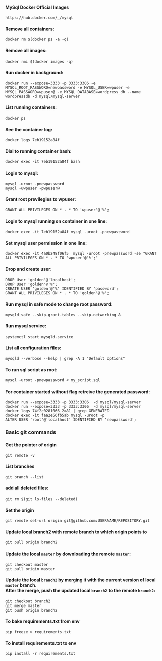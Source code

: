 #### MySql Docker Official Images
`https://hub.docker.com/_/mysql`

#### Remove all containers:
`docker rm $(docker ps -a -q)`
#### Remove all images:
`docker rmi $(docker images -q)`
#### Run docker in background:
`docker run --expose=3333 -p 3333:3306 -e MYSQL_ROOT_PASSWORD=newpassword -e MYSQL_USER=wpuser -e MYSQL_PASSWORD=wpuser@ -e MYSQL_DATABASE=wordpress_db --name wordpressdb -d mysql/mysql-server` 
#### List running containers:
`docker ps`
#### See the container log:
`docker logs 7eb19152a84f`
#### Dial to running container bash:
`docker exec -it 7eb19152a84f bash`
#### Login to mysql:
```
mysql -uroot -pnewpassword
mysql -uwpuser -pwpuser@
```
#### Grant root previlegies to wpuser: 
`GRANT ALL PRIVILEGES ON * . * TO 'wpuser'@'%';`

#### Login to mysql running on container in one line:
`docker exec -it 7eb19152a84f mysql -uroot -pnewpassword`
#### Set mysql user permission in one line:
`docker exec -it 4a0b248f06f5  mysql -uroot -pnewpassword -se "GRANT ALL PRIVILEGES ON * . * TO 'wpuser'@'%';"`

#### Drop and create user:
```
DROP User 'golden'@'localhost';
DROP User 'golden'@'%';
CREATE USER 'golden'@'%' IDENTIFIED BY 'password';
GRANT ALL PRIVILEGES ON * . * TO 'golden'@'%';
```
#### Run mysql in safe mode to change root password:
`mysqld_safe --skip-grant-tables --skip-networking &`

#### Run mysql service:
`systemctl start mysqld.service`

#### List all configuration files:
`mysqld --verbose --help | grep -A 1 "Default options"`

#### To run sql script as root:
`mysql -uroot -pnewpassword < my_script.sql`

#### For container started without flag retreive the generated password:
```
docker run --expose=3333 -p 3333:3306  -d mysql/mysql-server
docker run --expose=3333 -p 3333:3306  -d mysql/mysql-server
docker logs 74f2c0281066 2>&1 | grep GENERATED
docker exec -it faa2e56fb5ab mysql -uroot -p
ALTER USER 'root'@'localhost' IDENTIFIED BY 'newpassword';
```

### Basic git commands

#### Get the pointer of origin
`git remote -v`
#### List branches
`git branch --list`
#### add all deleted files:
`git rm $(git ls-files --deleted)`
#### Set the origin
`git remote set-url origin git@github.com:USERNAME/REPOSITORY.git`
#### Update local branch2 with remote branch to which origin points to
`git pull origin branch2`

#### Update the local `master` by downloading the remote `master`:
```
git checkout master
git pull origin master
```
#### Update the local `branch2` by merging it with the current version of local `master` branch.<br/>After the merge, push the updated local `branch2` to the remote `branch2`:
```
git checkout branch2
git merge master
git push origin branch2
```
#### To bake requirements.txt from env
`pip freeze > requirements.txt`
#### To install requirements.txt to env
`pip install -r requirements.txt`
